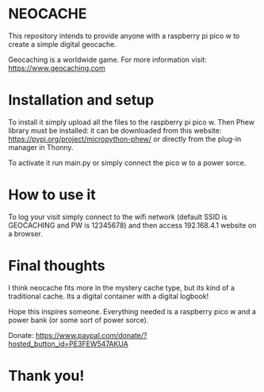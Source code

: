 # NEOCACHE

This repository intends to provide anyone with a raspberry pi pico w to create a simple digital geocache.

Geocaching is a worldwide game. For more information visit: https://www.geocaching.com

# Installation and setup

To install it simply upload all the files to the raspberry pi pico w. Then Phew library must be installed: it can be downloaded from this website: https://pypi.org/project/micropython-phew/ or directly from the plug-in manager in Thonny.

To activate it run main.py or simply connect the pico w to a power sorce.

# How to use it

To log your visit simply connect to the wifi network (default SSID is GEOCACHING and PW is 12345678) and then access 192.168.4.1 website on a browser.
 
# Final thoughts

I think neocache fits more in the mystery cache type, but its kind of a traditional cache. Its a digital container with a digital logbook!

Hope this inspires someone. Everything needed is a raspberry pico w and a power bank (or some sort of power sorce).

Donate: https://www.paypal.com/donate/?hosted_button_id=PE3FEW547AKUA

# Thank you!
